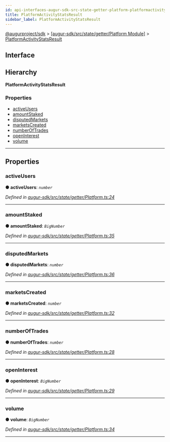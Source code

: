 ```yaml
---
id: api-interfaces-augur-sdk-src-state-getter-platform-platformactivitystatsresult
title: PlatformActivityStatsResult
sidebar_label: PlatformActivityStatsResult
---
```


[@augurproject/sdk](api-readme.md) > [[augur-sdk/src/state/getter/Platform Module]](api-modules-augur-sdk-src-state-getter-platform-module.md) > [PlatformActivityStatsResult](api-interfaces-augur-sdk-src-state-getter-platform-platformactivitystatsresult.md)

## Interface

## Hierarchy

**PlatformActivityStatsResult**

### Properties

* [activeUsers](api-interfaces-augur-sdk-src-state-getter-platform-platformactivitystatsresult.md#activeusers)
* [amountStaked](api-interfaces-augur-sdk-src-state-getter-platform-platformactivitystatsresult.md#amountstaked)
* [disputedMarkets](api-interfaces-augur-sdk-src-state-getter-platform-platformactivitystatsresult.md#disputedmarkets)
* [marketsCreated](api-interfaces-augur-sdk-src-state-getter-platform-platformactivitystatsresult.md#marketscreated)
* [numberOfTrades](api-interfaces-augur-sdk-src-state-getter-platform-platformactivitystatsresult.md#numberoftrades)
* [openInterest](api-interfaces-augur-sdk-src-state-getter-platform-platformactivitystatsresult.md#openinterest)
* [volume](api-interfaces-augur-sdk-src-state-getter-platform-platformactivitystatsresult.md#volume)

---

## Properties

<a id="activeusers"></a>

###  activeUsers

**● activeUsers**: *`number`*

*Defined in [augur-sdk/src/state/getter/Platform.ts:24](https://github.com/AugurProject/augur/blob/304ca83772/packages/augur-sdk/src/state/getter/Platform.ts#L24)*

___
<a id="amountstaked"></a>

###  amountStaked

**● amountStaked**: *`BigNumber`*

*Defined in [augur-sdk/src/state/getter/Platform.ts:35](https://github.com/AugurProject/augur/blob/304ca83772/packages/augur-sdk/src/state/getter/Platform.ts#L35)*

___
<a id="disputedmarkets"></a>

###  disputedMarkets

**● disputedMarkets**: *`number`*

*Defined in [augur-sdk/src/state/getter/Platform.ts:36](https://github.com/AugurProject/augur/blob/304ca83772/packages/augur-sdk/src/state/getter/Platform.ts#L36)*

___
<a id="marketscreated"></a>

###  marketsCreated

**● marketsCreated**: *`number`*

*Defined in [augur-sdk/src/state/getter/Platform.ts:32](https://github.com/AugurProject/augur/blob/304ca83772/packages/augur-sdk/src/state/getter/Platform.ts#L32)*

___
<a id="numberoftrades"></a>

###  numberOfTrades

**● numberOfTrades**: *`number`*

*Defined in [augur-sdk/src/state/getter/Platform.ts:28](https://github.com/AugurProject/augur/blob/304ca83772/packages/augur-sdk/src/state/getter/Platform.ts#L28)*

___
<a id="openinterest"></a>

###  openInterest

**● openInterest**: *`BigNumber`*

*Defined in [augur-sdk/src/state/getter/Platform.ts:29](https://github.com/AugurProject/augur/blob/304ca83772/packages/augur-sdk/src/state/getter/Platform.ts#L29)*

___
<a id="volume"></a>

###  volume

**● volume**: *`BigNumber`*

*Defined in [augur-sdk/src/state/getter/Platform.ts:34](https://github.com/AugurProject/augur/blob/304ca83772/packages/augur-sdk/src/state/getter/Platform.ts#L34)*

___

